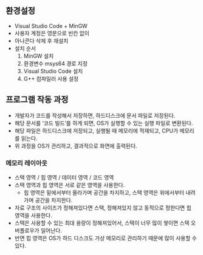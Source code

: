## 환경설정

- Visual Studio Code + MinGW
- 사용자 계정은 영문으로 빈칸 없이
- 아나콘다 삭제 후 재설치
- 설치 순서
    1. MinGW 설치
    2. 환경변수 msys64 경로 지정
    3. Visual Studio Code 설치
    4. G++ 컴파일러 사용 설정

## 프로그램 작동 과정

- 개발자가 코드를 작성해서 저장하면, 하드디스크에 문서 파일로 저장된다.
- 해당 문서를 ‘코드 빌드’를 하게 되면, OS가 실행할 수 있는 실행 파일로 변환된다.
- 해당 파일은 하드디스크에 저장되고, 실행될 때 메모리에 적재되고, CPU가 메모리를 읽는다.
- 위 과정을 OS가 관리하고, 결과적으로 화면에 출력된다.

### 메모리 레이아웃

- 스택 영역 / 힙 영역 / 데이터 영역 / 코드 영역
- 스택 영역과 힙 영역은 서로 같은 영역을 사용한다.
    - 힙 영역은 밑에서부터 올라가며 공간을 차지하고, 스택 영역은 위에서부터 내려가며 공간을 차지한다.
- 자료 구조의 사이즈가 정해져있다면 스택, 정해져있지 않고 동적으로 정한다면 힙 영역을 사용한다.
- 스택은 사용할 수 있는 최대 용량이 정해져있어서, 스택이 너무 많이 쌓이면 스택 오버플로우가 일어난다.
- 반면 힙 영역은 OS가 하드 디스크도 가상 메모리로 관리하기 때문에 많이 사용할 수 있다.